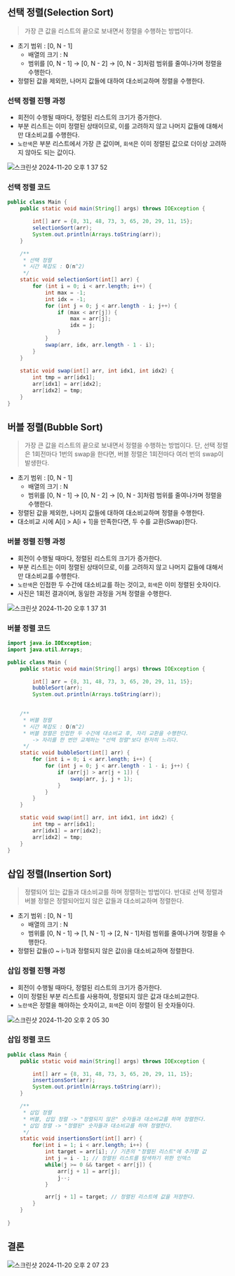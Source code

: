 ## 선택 정렬(Selection Sort)

> 가장 큰 값을 리스트의 끝으로 보내면서 정렬을 수행하는 방법이다.
 
- 초기 범위 : [0, N - 1]
    - 배열의 크기 : N
    - 범위를 [0, N - 1] → [0, N - 2] → [0, N - 3]처럼 범위를 줄여나가며 정렬을 수행한다.
- 정렬된 값을 제외한, 나머지 값들에 대하여 대소비교하며 정렬을 수행한다.

### 선택 정렬 진행 과정

- 회전이 수행될 때마다, 정렬된 리스트의 크기가 증가한다.
- 부분 리스트는 이미 정렬된 상태이므로, 이를 고려하지 않고 나머지 값들에 대해서만 대소비교를 수행한다.
- `노란색`은 부분 리스트에서 가장 큰 값이며, `회색`은 이미 정렬된 값으로 더이상 고려하지 않아도 되는 값이다.

![스크린샷 2024-11-20 오후 1 37 52](https://github.com/user-attachments/assets/df8706a1-327e-402d-b814-942aceb7a42b)


### 선택 정렬 코드

```java
public class Main {
    public static void main(String[] args) throws IOException {

        int[] arr = {8, 31, 48, 73, 3, 65, 20, 29, 11, 15};
        selectionSort(arr);
        System.out.println(Arrays.toString(arr));
    }

    /**
     * 선택 정렬
     * 시간 복잡도 : O(n^2)
     */
    static void selectionSort(int[] arr) {
        for (int i = 0; i < arr.length; i++) {
            int max = -1;
            int idx = -1;
            for (int j = 0; j < arr.length - i; j++) {
                if (max < arr[j]) {
                    max = arr[j];
                    idx = j;
                }
            }
            swap(arr, idx, arr.length - 1 - i);
        }
    }
    
    static void swap(int[] arr, int idx1, int idx2) {
        int tmp = arr[idx1];
        arr[idx1] = arr[idx2];
        arr[idx2] = tmp;
    }
}
```

## 버블 정렬(Bubble Sort)

> 가장 큰 값을 리스트의 끝으로 보내면서 정렬을 수행하는 방법이다.
단, 선택 정렬은 1회전마다 1번의 swap을 한다면, 버블 정렬은 1회전마다 여러 번의 swap이 발생한다.
> 
- 초기 범위 : [0, N - 1]
    - 배열의 크기 : N
    - 범위를 [0, N - 1] → [0, N - 2] → [0, N - 3]처럼 범위를 줄여나가며 정렬을 수행한다.
- 정렬된 값을 제외한, 나머지 값들에 대하여 대소비교하며 정렬을 수행한다.
- 대소비교 시에 A[i] > A[i + 1]을 만족한다면, 두 수를 교환(Swap)한다.

### 버블 정렬 진행 과정

- 회전이 수행될 때마다, 정렬된 리스트의 크기가 증가한다.
- 부분 리스트는 이미 정렬된 상태이므로, 이를 고려하지 않고 나머지 값들에 대해서만 대소비교를 수행한다.
- `노란색`은 인접한 두 수간에 대소비교를 하는 것이고, `회색`은 이미 정렬된 숫자이다.
- 사진은 1회전 결과이며, 동일한 과정을 거쳐 정렬을 수행한다.

![스크린샷 2024-11-20 오후 1 37 31](https://github.com/user-attachments/assets/2840977f-cbf8-40ba-bccd-b0381797e901)


### 버블 정렬 코드

```java
import java.io.IOException;
import java.util.Arrays;

public class Main {
    public static void main(String[] args) throws IOException {

        int[] arr = {8, 31, 48, 73, 3, 65, 20, 29, 11, 15};
        bubbleSort(arr);
        System.out.println(Arrays.toString(arr));
    

    /**
     * 버블 정렬
     * 시간 복잡도 : O(n^2)
     * 버블 정렬은 인접한 두 수간에 대소비교 후, 자리 교환을 수행한다.
        -> 자리를 한 번만 교체하는 "선택 정렬"보다 현저히 느리다.
     */
    static void bubbleSort(int[] arr) {
        for (int i = 0; i < arr.length; i++) {
            for (int j = 0; j < arr.length - 1 - i; j++) {
                if (arr[j] > arr[j + 1]) {
                    swap(arr, j, j + 1);
                }
            }
        }
    }

    static void swap(int[] arr, int idx1, int idx2) {
        int tmp = arr[idx1];
        arr[idx1] = arr[idx2];
        arr[idx2] = tmp;
    }
}
```

## 삽입 정렬(Insertion Sort)

> 정렬되어 있는 값들과 대소비교를 하며 정렬하는 방법이다.
반대로 선택 정렬과 버블 정렬은 정렬되어있지 않은 값들과 대소비교하며 정렬한다.
> 
- 초기 범위 : [0, N - 1]
    - 배열의 크기 : N
    - 범위를 [0, N - 1] → [1, N - 1] → [2, N - 1]처럼 범위를 줄여나가며 정렬을 수행한다.
- 정렬된 값들(0 ~ i-1)과 정렬되지 않은 값(i)을 대소비교하며 정렬한다.

### 삽입 정렬 진행 과정

- 회전이 수행될 때마다, 정렬된 리스트의 크기가 증가한다.
- 이미 정렬된 부분 리스트를 사용하여, 정렬되지 않은 값과 대소비교한다.
- `노란색`은 정렬을 해야하는 숫자이고, `회색`은 이미 정렬이 된 숫자들이다.

![스크린샷 2024-11-20 오후 2 05 30](https://github.com/user-attachments/assets/b9cf0c39-8e8d-4a9d-844e-9ea947115759)


### 삽입 정렬 코드

```java
public class Main {
    public static void main(String[] args) throws IOException {

        int[] arr = {8, 31, 48, 73, 3, 65, 20, 29, 11, 15};
        insertionsSort(arr);
        System.out.println(Arrays.toString(arr));
    }

    /**
     * 삽입 정렬
     * 버블, 삽입 정렬 -> "정렬되지 않은" 숫자들과 대소비교를 하며 정렬한다.
     * 삽입 정렬 -> "정렬된" 숫자들과 대소비교를 하며 정렬한다.
     */
    static void insertionsSort(int[] arr) {
        for(int i = 1; i < arr.length; i++) {
            int target = arr[i]; // 기존의 "정렬된 리스트"에 추가할 값
            int j = i - 1; // 정렬된 리스트를 탐색하기 위한 인덱스
            while(j >= 0 && target < arr[j]) {
                arr[j + 1] = arr[j];
                j--;
            }

            arr[j + 1] = target; // 정렬된 리스트에 값을 저장한다.
        }
    }
    
}
```

## 결론
![스크린샷 2024-11-20 오후 2 07 23](https://github.com/user-attachments/assets/7bb33974-6abd-4602-aedf-a55eed242416)
